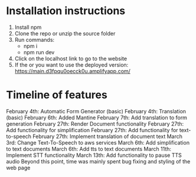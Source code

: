 # Installation instructions

1. Install npm
2. Clone the repo or unzip the source folder
3. Run commands:
   - npm i
   - npm run dev
4. Click on the localhost link to go to the website
5. If the or you want to use the deployed version: https://main.d3fpqu0oecck0u.amplifyapp.com/

# Timeline of features
February 4th: Automatic Form Generator (basic)
February 4th: Translation (basic)
February 6th: Added Mantine
February 7th: Add translation to form generation
February 27th: Render Document functionality
February 27th: Add functionality for simplification
February 27th: Add functionality for text-to-speech
February 27th: Implement translation of document text
March 3rd: Change Text-To-Speech to aws services
March 6th: Add simplification to text documents
March 6th: Add tts to text documents
March 11th: Implement STT functionality
March 13th: Add functionality to pause TTS audio
Beyond this point, time was mainly spent bug fixing and styling of the web page
